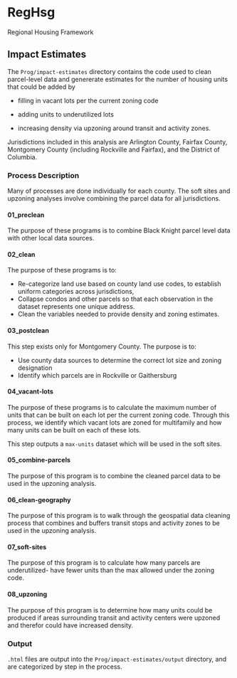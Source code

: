 # RegHsg
Regional Housing Framework


## Impact Estimates

The `Prog/impact-estimates` directory contains the code used to clean parcel-level data and genererate estimates for the number of housing units that could be added by 

* filling in vacant lots per the current zoning code

* adding units to underutilized lots

* increasing density via upzoning around transit and activity zones.


Jurisdictions included in this analysis are Arlington County, Fairfax County, Montgomery County (including Rockville and Fairfax), and the District of Columbia.

### Process Description

Many of processes are done individually for each county. The soft sites and upzoning analyses involve combining the parcel data for all jurisdictions.

#### 01_preclean

The purpose of these programs is to combine Black Knight parcel level data with other local data sources.

#### 02_clean

The purpose of these programs is to:

* Re-categorize land use based on county land use codes, to establish uniform categories across jurisdictions,
* Collapse condos and other parcels so that each observation in the dataset represents one unique address.
* Clean the variables needed to provide density and zoning estimates.

#### 03_postclean

This step exists only for Montgomery County. The purpose is to:

* Use county data sources to determine the correct lot size and zoning designation
* Identify which parcels are in Rockville or Gaithersburg

#### 04_vacant-lots

The purpose of these programs is to calculate the maximum number of units that can be built on each lot per the current zoning code. Through this process, we identify which vacant lots are zoned for multifamily and how many units can be built on each of these lots.

This step outputs a `max-units` dataset which will be used in the soft sites. 

#### 05_combine-parcels

The purpose of this program is to combine the cleaned parcel data to be used in the upzoning analysis.

#### 06_clean-geography

The purpose of this program is to walk through the geospatial data cleaning process that combines and buffers transit stops and activity zones to be used in the upzoning analysis.

#### 07_soft-sites

The purpose of this program is to calculate how many parcels are underutilized- have fewer units than the max allowed under the zoning code.

#### 08_upzoning

The purpose of this program is to determine how many units could be produced if areas surrounding transit and activity centers were upzoned and therefor could have increased density.


### Output

`.html` files are output into the `Prog/impact-estimates/output` directory, and are categorized by step in the process.
